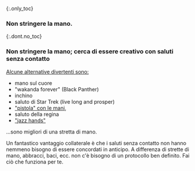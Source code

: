 {:.only_toc}
### Non stringere la mano.

{:.dont.no_toc}
### Non stringere la mano; cerca di essere creativo con saluti senza contatto

[Alcune alternative divertenti
sono:](https://twitter.com/figgyjam/status/1234659499169857536)

- mano sul cuore
- "wakanda forever" (Black Panther)
- inchino
- saluto di Star Trek (live long and prosper)
- ["pistola" con le mani,](https://www.facebook.com/rashiphop/videos/224963291966743/UzpfSTU1ODc3NTY4NToxMDE1NzE2NTYzODMyNTY4Ng/?q=coronaviruspa=FILTERSilters=eyJycF9hdXRob3IiOiJ7XCJuYW1lXCI6XCJhdXRob3JfZnJpZW5kc19mZWVkXCIsXCJhcmdzXCI6XCJcIn0ifQ%3D%3D)
- saluto della regina
- ["jazz hands"](https://www.thebroadwaybeat.com/post/cdc-urges-citizens-to-avoid-spreading-coronavirus-by-greeting-exclusively-with-jazz-hands)

...sono migliori di una stretta di mano.

Un fantastico vantaggio collaterale è che i saluti senza contatto non hanno nemmeno bisogno di essere concordati in anticipo. A differenza di strette di mano, abbracci, baci, ecc. non c'è bisogno di un protocollo ben definito. Fai ciò che funziona per te.
